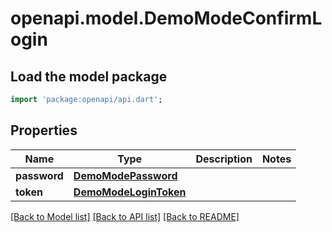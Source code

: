 # openapi.model.DemoModeConfirmLogin

## Load the model package
```dart
import 'package:openapi/api.dart';
```

## Properties
Name | Type | Description | Notes
------------ | ------------- | ------------- | -------------
**password** | [**DemoModePassword**](DemoModePassword.md) |  | 
**token** | [**DemoModeLoginToken**](DemoModeLoginToken.md) |  | 

[[Back to Model list]](../README.md#documentation-for-models) [[Back to API list]](../README.md#documentation-for-api-endpoints) [[Back to README]](../README.md)


